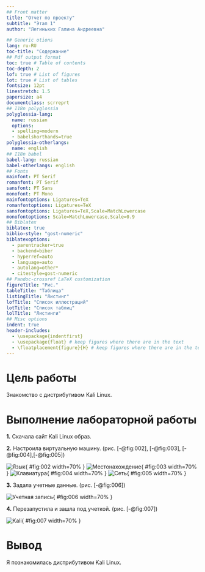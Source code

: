 ```yaml
---
## Front matter
title: "Отчет по проекту"
subtitle: "Этап 1"
author: "Легиньких Галина Андреевна"

## Generic otions
lang: ru-RU
toc-title: "Содержание"
## Pdf output format
toc: true # Table of contents
toc-depth: 2
lof: true # List of figures
lot: true # List of tables
fontsize: 12pt
linestretch: 1.5
papersize: a4
documentclass: scrreprt
## I18n polyglossia
polyglossia-lang:
  name: russian
  options:
  - spelling=modern
  - babelshorthands=true
polyglossia-otherlangs:
  name: english
## I18n babel
babel-lang: russian
babel-otherlangs: english
## Fonts
mainfont: PT Serif
romanfont: PT Serif
sansfont: PT Sans
monofont: PT Mono
mainfontoptions: Ligatures=TeX
romanfontoptions: Ligatures=TeX
sansfontoptions: Ligatures=TeX,Scale=MatchLowercase
monofontoptions: Scale=MatchLowercase,Scale=0.9
## Biblatex
biblatex: true
biblio-style: "gost-numeric"
biblatexoptions:
  - parentracker=true
  - backend=biber
  - hyperref=auto
  - language=auto
  - autolang=other*
  - citestyle=gost-numeric
## Pandoc-crossref LaTeX customization
figureTitle: "Рис."
tableTitle: "Таблица"
listingTitle: "Листинг"
lofTitle: "Список иллюстраций"
lotTitle: "Список таблиц"
lolTitle: "Листинги"
## Misc options
indent: true
header-includes:
  - \usepackage{indentfirst}
  - \usepackage{float} # keep figures where there are in the text
  - \floatplacement{figure}{H} # keep figures where there are in the text
---
```


# Цель работы

Знакомство с дистрибутивом Kali Linux.

# Выполнение лабораторной работы

**1.** Скачала сайт Kali Linux образ.

**2.** Настроила виртуальную машину. (рис. [-@fig:002], [-@fig:003], [-@fig:004],[-@fig:005])

![Язык](image/2.png){ #fig:002 width=70% }
![Местонахождение](image/3.png){ #fig:003 width=70% }
![Клавиатура](image/4.png){ #fig:004 width=70% }
![Сеть](image/5.png){ #fig:005 width=70% }

**3.** Задала учетные данные. (рис. [-@fig:006])

![Учетная запись](image/6.png){ #fig:006 width=70% }

**4.** Перезапустила и зашла под учеткой. (рис. [-@fig:007])

![Kali](image/7.png){ #fig:007 width=70% }

# Вывод

Я познакомилась дистрибутивом Kali Linux.